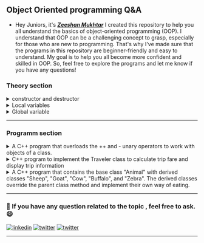 ## Object Oriented programming Q&A

- Hey Juniors, it's **_[Zeeshan Mukhtar](https://www.instagram.com/zeshanmukhtar01/)_** I created this repository to help you all understand the basics of object-oriented programming (OOP). I understand that OOP can be a challenging concept to grasp, especially for those who are new to programming. That's why I've made sure that the programs in this repository are beginner-friendly and easy to understand. My goal is to help you all become more confident and skilled in OOP. So, feel free to explore the programs and let me know if you have any questions!

### Theory section

<details>
<summary>constructor  and destructor  </summary>
  
In object-oriented programming, a constructor is a special method that is called when an object is created, while a destructor is a special method that is called when an object is destroyed. The constructor is responsible for initializing the object's state, while the destructor is responsible for cleaning up any resources that the object may have acquired during its lifetime.

Here's an example of a constructor and destructor in C++:

```
#include <iostream>
using namespace std;

class MyClass {
public:
    // Constructor
    MyClass() {
        cout << "Constructor called" << endl;
    }

    // Destructor
    ~MyClass() {
        cout << "Destructor called" << endl;
    }
};

int main() {
    // Create an object of MyClass
    MyClass myObject;

    // The object will be destroyed automatically when main() exits
    return 0;
}


```

In this example, the class MyClass has a constructor and a destructor. The constructor is called when an object of MyClass is created, and the destructor is called when the object is destroyed. When main() is executed, it creates an object of MyClass named myObject. When main() exits, myObject is destroyed, and the destructor is called.

The output of the program will be:

```
Constructor called
Destructor called

```

This demonstrates that the constructor is called when the object is created, and the destructor is called when the object is destroyed. Note that the destructor is automatically called when the object goes out of scope, so we don't need to explicitly call it.

</details>

<details>
<summary>Local variables</summary>
  
A local variable is a variable that is declared within a block of code, such as within a function. Local variables are only accessible within the block of code in which they are declared. They are created when the block of code is entered and destroyed when the block of code is exited. Local variables are typically used to store temporary data or intermediate results within a function.

Here is an example of a local variable in C++:

```
void myFunction() {
    int x = 5; // x is a local variable
    // do something with x
}

```

In this example, the variable x is declared within the function myFunction and is only accessible within that function. Once the function is exited, the variable x is destroyed.

</details>
<details>
<summary>Global variable</summary>
  
A global variable, on the other hand, is a variable that is declared outside of any block of code, typically at the top of a program. Global variables are accessible from anywhere in the program, including within functions. Global variables are typically used to store data that needs to be accessed by multiple functions.

Here is an example of a global variable in C++:

```
int x = 5; // x is a global variable

void myFunction() {
    // do something with x
}

int main() {
    // do something with x
    myFunction();
    // do something with x
    return 0;
}


```

In this example, the variable x is declared at the top of the program and is accessible from both the main function and the myFunction function.

It's worth noting that the use of global variables can make it more difficult to track the flow of data within a program, as any function can modify the value of a global variable. It's generally considered best practice to use local variables whenever possible and to limit the use of global variables to cases where they are absolutely necessary.

</details>

---

### Programm section

<details>
<summary>A C++ program that overloads the ++ and - unary operators to work with objects of a class.</summary>

```
#include <iostream>
using namespace std;

class Number {
private:
    int num;
public:
    Number(int n) {
        num = n;
    }
    // Overload pre-increment operator
    Number operator++() {
        ++num;
        return *this;
    }
    // Overload unary minus operator
    Number operator-() {
        num = -num;
        return *this;
    }
    void display() {
        cout << "Number = " << num << endl;
    }
};

int main() {
    Number n1(5);
    n1.display();

    // Testing pre-increment operator overloading
    ++n1;
    n1.display();

    // Testing unary minus operator overloading
    -n1;
    n1.display();

    return 0;
}

```

 </details>

<details>
<summary>C++ program to implement the Traveler class to calculate trip fare and display trip information</summary>

```
#include <iostream>
#include <string>
using namespace std;

class Traveler {
private:
    float distance; // Distance in km
    float fare; // Fare in Rs.
    string startLoc; // Starting location
    string endLoc; // Ending location

public:
    // Constructor to initialize distance and fare to zero, and starting location to "abc"
    Traveler() {
        distance = 0;
        fare = 0;
        startLoc = "abc";
    }

    // Member function to input distance, starting location, and ending location
    void getInto() {
        cout << "Enter distance in km: ";
        cin >> distance;

        cout << "Enter starting location: ";
        cin >> startLoc;

        cout << "Enter ending location: ";
        cin >> endLoc;
    }

    // Member function to calculate fare based on distance traveled
    void calculateFare() {
        if (distance <= 30) {
            fare = 70;
        } else {
            fare = 70 + ((distance - 30) * 6);
        }
    }

    // Member function to display the trip information
    void showInfo() {
        cout << "Trip information: " << endl;
        cout << "Starting location: " << startLoc << endl;
        cout << "Ending location: " << endLoc << endl;
        cout << "Distance traveled: " << distance << " km" << endl;
        cout << "Fare charged: Rs. " << fare << endl;
    }
};

int main() {
    // Create a Traveler object
    Traveler traveler;

    // Get user input for trip details
    traveler.getInto();

    // Calculate the fare for the trip
    traveler.calculateFare();

    // Display the trip information to the user
    traveler.showInfo();

    return 0;
}


```

In this program, we define the `Traveler` class, which has data members for distance, fare, starting location, and ending location. We also define a constructor to initialize the distance and fare to zero, and the starting location to "abc". The `getInto` member function allows the user to input the distance, starting location, and ending location, while the `calculateFare` member function calculates the fare based on the distance traveled. Finally, the `showInfo` member function displays the trip information to the user.

When the program is run, it prompts the user to input the trip details, calculates the fare, and displays the trip information in a user-friendly manner. Here's an example output:

```
Enter distance in km: 50
Enter starting location: BZU Lodhran
Enter ending location: BZU Multan
Trip information:
Starting location: BZU Lodhran
Ending location: BZU Multan
Distance traveled: 50 km
Fare charged: Rs. 310

```

 </details>

<details>
<summary>A C++ program that contains the base class "Animal" with derived classes "Sheep", "Goat", "Cow", "Buffalo", and "Zebra". The derived classes override the parent class method and implement their own way of eating.</summary>

```
#include <iostream>
#include <string>
using namespace std;

class Animal {
protected:
    string name;
    char gender;
public:
    Animal(string n, char g) {
        name = n;
        gender = g;
    }
    virtual void eat() {
        cout << "The animal is eating." << endl;
    }
};

class Sheep : public Animal {
public:
    Sheep(string n, char g) : Animal(n, g) {}
    void eat() {
        cout << name << " the sheep is eating grass." << endl;
    }
};

class Goat : public Animal {
public:
    Goat(string n, char g) : Animal(n, g) {}
    void eat() {
        cout << name << " the goat is eating leaves." << endl;
    }
};

class Cow : public Animal {
public:
    Cow(string n, char g) : Animal(n, g) {}
    void eat() {
        cout << name << " the cow is eating hay." << endl;
    }
};

class Buffalo : public Animal {
public:
    Buffalo(string n, char g) : Animal(n, g) {}
    void eat() {
        cout << name << " the buffalo is eating grass." << endl;
    }
};

class Zebra : public Animal {
public:
    Zebra(string n, char g) : Animal(n, g) {}
    void eat() {
        cout << name << " the zebra is eating grass." << endl;
    }
};

int main() {
    Sheep sheep("Dolly", 'F');
    Goat goat("Billy", 'M');
    Cow cow("Bessie", 'F');
    Buffalo buffalo("Bubba", 'M');
    Zebra zebra("Ziggy", 'M');

    sheep.eat();
    goat.eat();
    cow.eat();
    buffalo.eat();
    zebra.eat();

    return 0;
}

```

#### Explanation

<small>In this program, we have defined a base class called "Animal" with data members "name" and "gender" and a member function "eat". We have then derived five classes - "Sheep", "Goat", "Cow", "Buffalo", and "Zebra" - from the "Animal" class. Each of these classes overrides the "eat" method to implement its own way of eating.

In the main function, we have created an object of each derived class and called its "eat" method to see how each animal eats. The output will show the name of the animal and what it is eating</small>

 </details>

---

### 🔗 If you have any question related to the topic , feel free to ask. :smile:

[![linkedin](https://img.shields.io/badge/linkedin-0A66C2?style=for-the-badge&logo=linkedin&logoColor=white)](https://twitter.com/ZeshanMukhtar01)
[![twitter](https://img.shields.io/badge/twitter-1DA1F2?style=for-the-badge&logo=twitter&logoColor=white)](https://twitter.com/ZeshanMukhtar01)
[![twitter](https://img.shields.io/badge/Instagram-E4405F?style=for-the-badge&logo=instagram&logoColor=white)](https://www.instagram.com/zeshanmukhtar01/)

---
